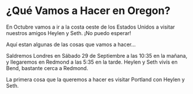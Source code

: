 # ¿Qué Vamos a Hacer en Oregon?

En Octubre vamos a ir a la costa oeste de los Estados Unidos a visitar nuestros amigos Heylen y Seth. ¡No puedo esperar!

Aquí estan algunas de las cosas que vamos a hacer…

Saldremos Londres en Sábado 29 de Septiembre a las 10:35 en la mañana, y llegaremos en Redmond a las 5:35 en la tarde. Heylen y Seth vivís en Bend, bastante cerca a Redmond.

La primera cosa que la queremos a hacer es visitar Portland con Heylen y Seth.